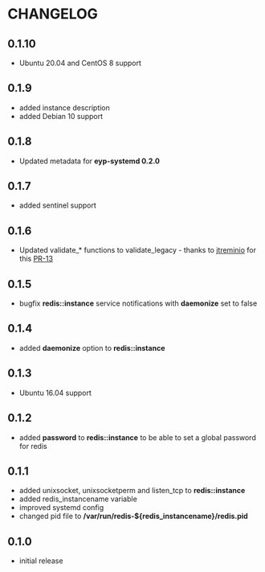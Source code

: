 # CHANGELOG

## 0.1.10

* Ubuntu 20.04 and CentOS 8 support

## 0.1.9

* added instance description
* added Debian 10 support

## 0.1.8

* Updated metadata for **eyp-systemd 0.2.0**

## 0.1.7

* added sentinel support

## 0.1.6

* Updated validate_* functions to validate_legacy - thanks to [jtreminio](https://github.com/jtreminio) for this [PR-13](https://github.com/NTTCom-MS/eyp-redis/pull/13)

## 0.1.5

* bugfix **redis::instance** service notifications with **daemonize** set to false

## 0.1.4

* added **daemonize** option to **redis::instance**

## 0.1.3

* Ubuntu 16.04 support

## 0.1.2

* added **password** to **redis::instance** to be able to set a global password for redis

## 0.1.1

* added unixsocket, unixsocketperm and listen_tcp to **redis::instance**
* added redis_instancename variable
* improved systemd config
* changed pid file to **/var/run/redis-${redis_instancename}/redis.pid**

## 0.1.0

* initial release

